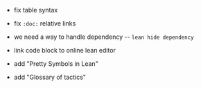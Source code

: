 - fix table syntax
- fix `:doc:` relative links

- we need a way to handle dependency -- `lean hide dependency`

- link code block to online lean editor

- add "Pretty Symbols in Lean"
- add "Glossary of tactics"
